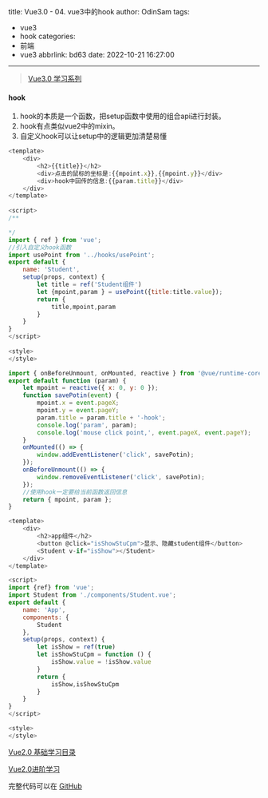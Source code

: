 title: Vue3.0 - 04. vue3中的hook
author: OdinSam
tags:
  - vue3
  - hook
categories:
  - 前端
  - vue3
abbrlink: bd63
date: 2022-10-21 16:27:00
---
> [Vue3.0 学习系列](/articles/151c.html) 

<!--more-->

#### hook
1. hook的本质是一个函数，把setup函数中使用的组合api进行封装。
2. hook有点类似vue2中的mixin。
3. 自定义hook可以让setup中的逻辑更加清楚易懂

```js student.vue
<template>
    <div>
        <h2>{{title}}</h2>
        <div>点击的鼠标的坐标是:{{mpoint.x}},{{mpoint.y}}</div>
        <div>hook中回传的信息:{{param.title}}</div>
    </div>
</template>
  
<script>
/**

*/
import { ref } from 'vue';
//引入自定义hook函数
import usePoint from '../hooks/usePoint';
export default {
    name: 'Student',
    setup(props, context) {
        let title = ref('Student组件')
        let {mpoint,param } = usePoint({title:title.value});
        return {
            title,mpoint,param
        }
    }
}
</script>
  
<style>
</style>
```

```js hooks/usePoint.js
import { onBeforeUnmount, onMounted, reactive } from '@vue/runtime-core';
export default function (param) {
    let mpoint = reactive({ x: 0, y: 0 });
    function savePotin(event) {
        mpoint.x = event.pageX;
        mpoint.y = event.pageY;
        param.title = param.title + '-hook';
        console.log('param', param);
        console.log('mouse click point,', event.pageX, event.pageY);
    }
    onMounted(() => {
        window.addEventListener('click', savePotin);
    });
    onBeforeUnmount(() => {
        window.removeEventListener('click', savePotin);
    });
    //使用hook一定要给当前函数返回信息
    return { mpoint, param };
}

```

```js app.vue
<template>
    <div>
        <h2>app组件</h2>
        <button @click="isShowStuCpm">显示、隐藏student组件</button>
        <Student v-if="isShow"></Student>
    </div>
</template>

<script>
import {ref} from 'vue';
import Student from './components/Student.vue';
export default {
    name: 'App',
    components: {
        Student
    },
    setup(props, context) {
        let isShow = ref(true)
        let isShowStuCpm = function () {
            isShow.value = !isShow.value
        }
        return {
            isShow,isShowStuCpm
        }
    }
}
</script>

<style>
</style>
```


[Vue2.0 基础学习目录](/articles/da3d.html)  

[Vue2.0进阶学习](/articles/e255.html) 

完整代码可以在 [GitHub](https://github.com/odinsam/learn-vue2.0)